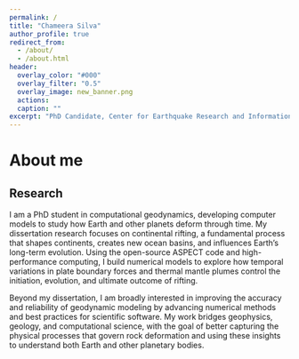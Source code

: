 ```yaml
---
permalink: /
title: "Chameera Silva"
author_profile: true
redirect_from: 
  - /about/
  - /about.html
header:
  overlay_color: "#000"
  overlay_filter: "0.5"
  overlay_image: new_banner.png
  actions:
  caption: ""
excerpt: "PhD Candidate, Center for Earthquake Research and Information<br/> The University of Memphis"
---
```


About me
======


Research
--------

I am a PhD student in computational geodynamics, developing computer models to study how Earth and other planets deform through time. My dissertation research focuses on continental rifting, a fundamental process that shapes continents, creates new ocean basins, and influences Earth’s long-term evolution. Using the open-source ASPECT code and high-performance computing, I build numerical models to explore how temporal variations in plate boundary forces and thermal mantle plumes control the initiation, evolution, and ultimate outcome of rifting.

Beyond my dissertation, I am broadly interested in improving the accuracy and reliability of geodynamic modeling by advancing numerical methods and best practices for scientific software. My work bridges geophysics, geology, and computational science, with the goal of better capturing the physical processes that govern rock deformation and using these insights to understand both Earth and other planetary bodies.

<!-- I am a PhD student in computational geodynamics, developing computer models to study how Earth and other planets deform through time. My dissertation research focuses on continental rifting, a fundamental process that breaks apart continents, initiates new ocean basins, and influences the long-term evolution of our planet. I use numerical models to investigate how temporal variations in plate boundary forces and the presence of thermal mantle plumes shape the initiation, progression, and ultimate outcome of rifting. Through this work, I aim to improve our understanding of why some rifts succeed in forming new oceans while others fail, and what this tells us about the dynamic nature of Earth and other rocky planets. -->

<!-- Software
--------

I am a software developer and one of the principal developers and maintainers of the geodynamic modeling software [ASPECT](https://aspect.geodynamics.org) (Advanced Solver for Planetary Evolution, Convection, and Tectonics). I also contribute as a maintainer to the open-source finite-element framework [deal.II](https://dealii.org). I contribute to a number of different [software projects](https://gassmoeller.github.io/software/) and act as a reviewer for scientific software for the [Journal of Open Source Software](https://joss.theoj.org/) and other journals. I was selected as one of the 2019 [Better Scientific Software fellows](https://bssw.io/) by the IDEAS team of the Department of Energy's Exascale Computing Project and together with my co-developers was awarded the 2025 SIAM/ACM Prize in Computational Science and Engineering for our work on the deal.II library. -->


